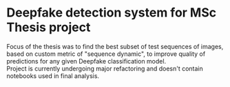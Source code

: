 # Deepfake detection system for MSc Thesis project
Focus of the thesis was to find the best subset of test sequences of images, based on custom metric of "sequence dynamic", to improve quality of predictions for any given Deepfake classification model.  
Project is currently undergoing major refactoring and doesn't contain notebooks used in final analysis.